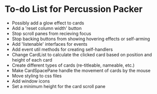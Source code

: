 # To-do List for Percussion Packer

* Possibly add a glow effect to cards
* Add a 'reset column width' button
* Stop scroll panes from recieving focus
* Stop backing buttons from showing hovering effects or self-arming
* Add 'listenable' interfaces for events
* Add event util methods for creating self-handlers
* Change CardList to calculate the clicked card based on position and height of each card
* Create different types of cards (re-titleable, nameable, etc.)
* Make CardSpacePane handle the movement of cards by the mouse
* Move styling to css files
* Add window icons
* Set a minimum height for the card scroll pane
